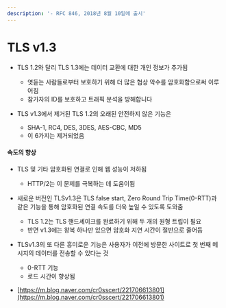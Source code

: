 ```yaml
---
description: '- RFC 846, 2018년 8월 10일에 출시'
---
```


# TLS v1.3



*   TLS 1.2와 달리 TLS 1.3에는 데이터 교환에 대한 개인 정보가 추가됨&#x20;

    * 엿듣는 사람들로부터 보호하기 위해 더 많은 협상 악수를 암호화함으로써 이루어짐&#x20;
    * 참가자의 ID를 보호하고 트래픽 분석을 방해합니다&#x20;


* TLS v1.3에서 제거된 TLS 1.2의 오래된 안전하지 않은 기능은&#x20;
  * SHA-1, RC4, DES, 3DES, AES-CBC, MD5&#x20;
  * 이 6가지는 제거되었음&#x20;



#### 속도의 향상&#x20;

* TLS 및 기타 암호화된 연결로 인해 웹 성능이 저하됨&#x20;
  * HTTP/2는 이 문제를 극복하는 데 도움이됨&#x20;
* 새로운 버전인 TLSv1.3은 TLS false start, Zero Round Trip Time(0-RTT)과 같은 기능을 통해 암호화된 연결 속도를 더욱 높일 수 있도록 도와줌&#x20;
  * TLS 1.2는 TLS 핸드셰이크를 완료하기 위해 두 개의 원형 트립이 필요&#x20;
  * 반면 v1.3에는 왕복 하나만 있으면 암호화 지연 시간이 절반으로 줄어듬&#x20;
* TLSv1.3의 또 다른 흥미로운 기능은 사용자가 이전에 방문한 사이트로 첫 번째 메시지의 데이터를 전송할 수 있다는 것&#x20;
  * 0-RTT 기능&#x20;
  * 로드 시간이 향상됨&#x20;







* [https://m.blog.naver.com/cr0sscert/221706613801](https://m.blog.naver.com/cr0sscert/221706613801)
